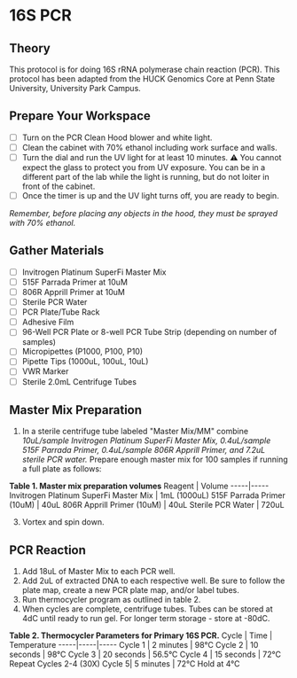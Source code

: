 # 16S PCR

## Theory
This protocol is for doing 16S rRNA polymerase chain reaction (PCR). This protocol has been adapted from the HUCK Genomics Core at Penn State University, University Park Campus. 

## Prepare Your Workspace

- [ ] Turn on the PCR Clean Hood blower and white light. 
- [ ] Clean the cabinet with 70% ethanol including work surface and walls. 
- [ ] Turn the dial and run the UV light for at least 10 minutes. 
⚠️ You cannot expect the glass to protect you from UV exposure. You can be in a different part of the lab while the light is running, but do not loiter in front of the cabinet.
- [ ] Once the timer is up and the UV light turns off, you are ready to begin. 

*Remember, before placing any objects in the hood, they must be sprayed with 70% ethanol.*

## Gather Materials

- [ ] Invitrogen Platinum SuperFi Master Mix
- [ ] 515F Parrada Primer at 10uM
- [ ] 806R Apprill Primer at 10uM
- [ ] Sterile PCR Water
- [ ] PCR Plate/Tube Rack
- [ ] Adhesive Film
- [ ] 96-Well PCR Plate or 8-well PCR Tube Strip (depending on number of samples)
- [ ] Micropipettes (P1000, P100, P10)
- [ ] Pipette Tips (1000uL, 100uL, 10uL)
- [ ] VWR Marker
- [ ] Sterile 2.0mL Centrifuge Tubes

## Master Mix Preparation

1. In a sterile centrifuge tube labeled "Master Mix/MM" combine *10uL/sample Invitrogen Platinum SuperFi Master Mix, 0.4uL/sample 515F Parrada Primer, 0.4uL/sample 806R Apprill Primer, and 7.2uL sterile PCR water.* Prepare enough master mix for 100 samples if running a full plate as follows: 

**Table 1. Master mix preparation volumes**
Reagent | Volume
-----|-----
Invitrogen Platinum SuperFi Master Mix | 1mL (1000uL)
515F Parrada Primer (10uM) | 40uL
806R Apprill Primer (10uM) | 40uL
Sterile PCR Water | 720uL

3. Vortex and spin down.

## PCR Reaction

1. Add 18uL of Master Mix to each PCR well. 
2. Add 2uL of extracted DNA to each respective well. Be sure to follow the plate map, create a new PCR plate map, and/or label tubes.
3. Run thermocycler program as outlined in table 2. 
4. When cycles are complete, centrifuge tubes. Tubes can be stored at 4dC until ready to run gel. For longer term storage - store at -80dC. 

**Table 2. Thermocycler Parameters for Primary 16S PCR.**
Cycle | Time | Temperature
-----|-----|-----
Cycle 1 | 2 minutes | 98°C
Cycle 2 | 10 seconds | 98°C
Cycle 3 | 20 seconds | 56.5°C
Cycle 4 | 15 seconds | 72°C
Repeat Cycles 2-4 (30X)
Cycle 5| 5 minutes | 72°C
Hold at 4°C
